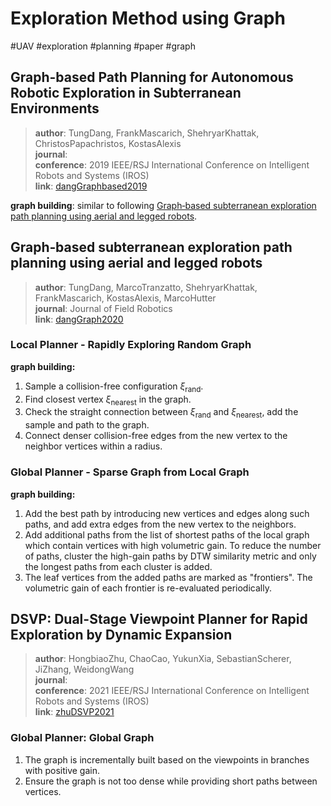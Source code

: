 # Exploration Method using Graph
#UAV #exploration #planning #paper #graph
## Graph-based Path Planning for Autonomous Robotic Exploration in Subterranean Environments

> **author**: TungDang, FrankMascarich, ShehryarKhattak, ChristosPapachristos, KostasAlexis  
> **journal**:   
> **conference**: 2019 IEEE/RSJ International Conference on Intelligent Robots and Systems (IROS)  
> **link**: [dangGraphbased2019](zotero://select/library/items/SVLFRL4Z)  

**graph building**: similar to following [Graph‐based subterranean exploration path planning using aerial and legged robots](#Graph‐based%20subterranean%20exploration%20path%20planning%20using%20aerial%20and%20legged%20robots).

## Graph‐based subterranean exploration path planning using aerial and legged robots

> **author**: TungDang, MarcoTranzatto, ShehryarKhattak, FrankMascarich, KostasAlexis, MarcoHutter  
> **journal**: Journal of Field Robotics  
> **link**: [dangGraph2020](zotero://select/library/items/D3K32WEX)  

### Local Planner - Rapidly Exploring Random Graph
**graph building:**
1. Sample a collision-free configuration $\xi_{\text{{rand}}}$.
2. Find closest vertex $\xi_{\text{nearest}}$ in the graph.
3. Check the straight connection between $\xi_{\text{rand}}$ and $\xi_{\text{nearest}}$, add the sample and path to the graph.
4. Connect denser collision-free edges from the new vertex to the neighbor vertices within a radius.  


### Global Planner - Sparse Graph from Local Graph
**graph building:**
1. Add the best path by introducing new vertices and edges along such paths, and add extra edges from the new vertex to the neighbors.
2. Add additional paths from the list of shortest paths of the local graph which contain vertices with high volumetric gain. To reduce the number of paths, cluster the high-gain paths by DTW similarity metric and only the longest paths from each cluster is added.
3. The leaf vertices from the added paths are marked as "frontiers". The volumetric gain of each frontier is re-evaluated periodically.

## DSVP: Dual-Stage Viewpoint Planner for Rapid Exploration by Dynamic Expansion

> **author**: HongbiaoZhu, ChaoCao, YukunXia, SebastianScherer, JiZhang, WeidongWang  
> **journal**:   
> **conference**: 2021 IEEE/RSJ International Conference on Intelligent Robots and Systems (IROS)  
> **link**: [zhuDSVP2021](zotero://select/library/items/F64YLF4C)  

### Global Planner: Global Graph
1. The graph is incrementally built based on the viewpoints in branches with positive gain.
2. Ensure the graph is not too dense while providing short paths between vertices.



